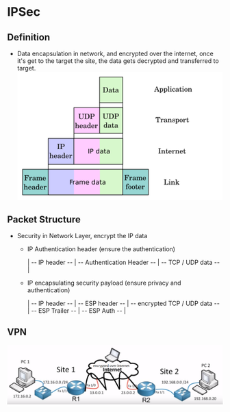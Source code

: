 # IPSec

## Definition
* Data encapsulation in network, and encrypted over the internet, once it's get to the target the site, the data gets decrypted and transferred to target.
![data encap](encapsulation.png)

## Packet Structure
* Security in Network Layer, encrypt the IP data
    * IP Authentication header (ensure the authentication)

        | -- IP header -- | -- Authentication Header -- | -- TCP / UDP data -- | 
    * IP encapsulating security payload (ensure privacy and authentication)
    
        | -- IP header -- | -- ESP header -- | -- encrypted TCP / UDP data -- | -- ESP Trailer -- | -- ESP Auth -- |

## VPN 
![ipsec vpn](ipsec_vpn.png)

